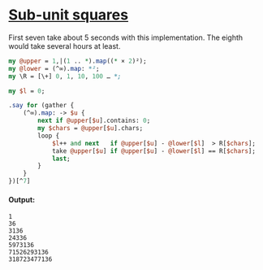 [1]: https://rosettacode.org/wiki/Sub-unit_squares

# [Sub-unit squares][1]

First seven take about 5 seconds with this implementation. The eighth would take several hours at least.

```perl
my @upper = 1,|(1 .. *).map((* × 2)²);
my @lower = (^∞).map: *²;
my \R = [\+] 0, 1, 10, 100 … *;

my $l = 0;

.say for (gather {
    (^∞).map: -> $u {
        next if @upper[$u].contains: 0;
        my $chars = @upper[$u].chars;
        loop {
            $l++ and next   if @upper[$u] - @lower[$l]  > R[$chars];
            take @upper[$u] if @upper[$u] - @lower[$l] == R[$chars];
            last;
        }
    }
})[^7]
```

#### Output:
```
1
36
3136
24336
5973136
71526293136
318723477136
```
